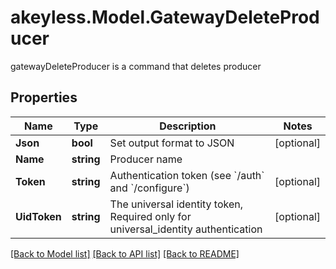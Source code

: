 # akeyless.Model.GatewayDeleteProducer
gatewayDeleteProducer is a command that deletes producer

## Properties

Name | Type | Description | Notes
------------ | ------------- | ------------- | -------------
**Json** | **bool** | Set output format to JSON | [optional] 
**Name** | **string** | Producer name | 
**Token** | **string** | Authentication token (see &#x60;/auth&#x60; and &#x60;/configure&#x60;) | [optional] 
**UidToken** | **string** | The universal identity token, Required only for universal_identity authentication | [optional] 

[[Back to Model list]](../README.md#documentation-for-models) [[Back to API list]](../README.md#documentation-for-api-endpoints) [[Back to README]](../README.md)

